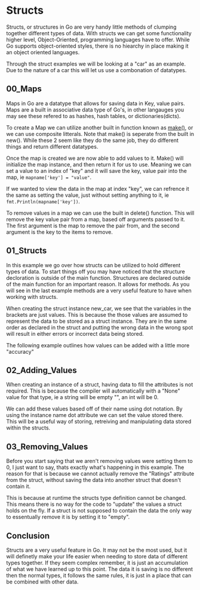 # Structs

Structs, or structures in Go are very handy little methods of clumping together different types of data. With structs we can get some functionality higher level, Object-Oriented, programming languages have to offer. While Go supports object-oriented styles, there is no hiearchy in place making it an object oriented languages.

Through the struct examples we will be looking at a "car" as an example. Due to the nature of a car this will let us use a combonation of datatypes.

## 00_Maps

Maps in Go are a datatype that allows for saving data in Key, value pairs. Maps are a built in associative data type of Go's, in other langauges you may see these refered to as hashes, hash tables, or dictionaries(dicts).

To create a Map we can utilize another built in function known as [make()](https://www.godesignpatterns.com/2014/04/new-vs-make.html), or we can use composite litterals. Note that make() is seperate from the built in new(). While these 2 seem like they do the same job, they do different things and return different datatypes.

Once the map is created we are now able to add values to it. Make() will initialize the map instance, and then return it for us to use. Meaning we can set a value to an index of "key" and it will save the key, value pair into the map, ie ``` mapname['key'] = "value" ```.

If we wanted to view the data in the map at index "key", we can refrence it the same as setting the value, just without setting anything to it, ie ``` fmt.Println(mapname['key']) ```.

To remove values in a map we can use the built in delete() function. This will remove the key value pair from a map, based off arguments passed to it. The first argument is the map to remove the pair from, and the second argument is the key to the items to remove.

## 01_Structs

In this example we go over how structs can be utilized to hold different types of data. To start things off you may have noticed that the structure decloration is outside of the main function. Structures are declared outside of the main function for an important reason. It allows for methods. As you will see in the last example methods are a very useful feature to have when working with structs.

When creating the struct instance new_car, we see that the variables in the brackets are just values. This is because the those values are assumed to represent the data to be stored as a struct instance. They are in the same order as declared in the struct and putting the wrong data in the wrong spot will result in either errors or incorrect data being stored.

The following example outlines how values can be added with a little more "accuracy" 

## 02_Adding_Values

When creating an instance of a struct, having data to fill the attributes is not required. This is because the compiler will automatically with a "None" value for that type, ie a string will be empty "", an int will be 0.

We can add these values based off of their name using dot notation. By using the instance name dot attribute we can set the value stored there. This will be a useful way of storing, retreiving and manipulating data stored within the structs.

## 03_Removing_Values

Before you start saying that we aren't removing values were setting them to 0, I just want to say, thats exactly what's happening in this example. The reason for that is because we cannot actually remove the "Ratings" attribute from the struct, without saving the data into another struct that doesn't contain it.

This is because at runtime the structs type definition cannot be changed. This means there is no way for the code to "update" the values a struct holds on the fly. If a struct is not supposed to contain the data the only way to essentually remove it is by setting it to "empty".

## Conclusion

Structs are a very useful feature in Go. It may not be the most used, but it will definetly make your life easier when needing to store data of different types together. If they seem complex remember, it is just an accumulation of what we have learned up to this point. The data it is saving is no different then the normal types, it follows the same rules, it is just in a place that can be combined with other data.